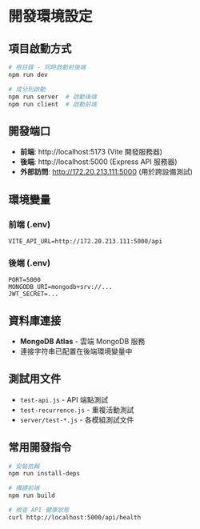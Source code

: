 # 開發環境設定

## 項目啟動方式
```bash
# 根目錄 - 同時啟動前後端
npm run dev

# 或分別啟動
npm run server  # 啟動後端
npm run client  # 啟動前端
```

## 開發端口
- **前端**: http://localhost:5173 (Vite 開發服務器)
- **後端**: http://localhost:5000 (Express API 服務器)
- **外部訪問**: http://172.20.213.111:5000 (用於跨設備測試)

## 環境變量
### 前端 (.env)
```
VITE_API_URL=http://172.20.213.111:5000/api
```

### 後端 (.env)
```
PORT=5000
MONGODB_URI=mongodb+srv://...
JWT_SECRET=...
```

## 資料庫連接
- **MongoDB Atlas** - 雲端 MongoDB 服務
- 連接字符串已配置在後端環境變量中

## 測試用文件
- `test-api.js` - API 端點測試
- `test-recurrence.js` - 重複活動測試
- `server/test-*.js` - 各模組測試文件

## 常用開發指令
```bash
# 安裝依賴
npm run install-deps

# 構建前端
npm run build

# 檢查 API 健康狀態
curl http://localhost:5000/api/health
```